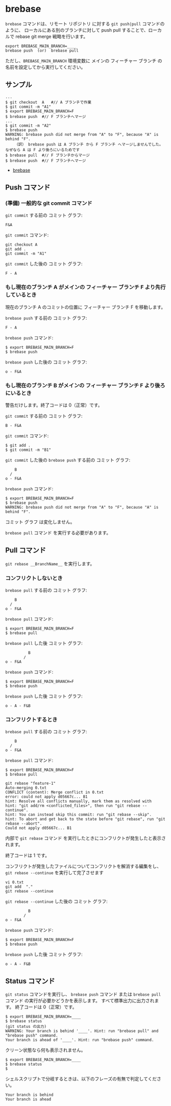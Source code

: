 # brebase

`brebase` コマンドは、リモート リポジトリ に対する `git push|pull` コマンドのように、
ローカルにある別のブランチに対して push pull することで、ローカルで rebase git merge 戦略を行います。

    export BREBASE_MAIN_BRANCH=____
    brebase push  (or)  brebase pull

ただし、`BREBASE_MAIN_BRANCH` 環境変数に メインの フィーチャー ブランチ の名前を設定してから実行してください。

## サンプル

    ...
    $ git checkout  A   #// A ブランチで作業
    $ git commit -m "A1"
    $ export BREBASE_MAIN_BRANCH=F
    $ brebase push  #// F ブランチへマージ
    ...
    $ git commit -m "A2"
    $ brebase push
    WARNING: brebase push did not merge from "A" to "F", because "A" is behind "F".
        （訳） brebase push は A ブランチ から F ブランチ へマージしませんでした。なぜなら A は F より後ろにいるためです
    $ brebase pull  #// F ブランチからマージ
    $ brebase push  #// F ブランチへマージ


<!-- TOC depthFrom:1 -->

- [brebase](#brebase)

<!-- /TOC -->


## Push コマンド


### (準備) 一般的な git commit コマンド

`git commit` する前の コミット グラフ:

    F&A

`git commit` コマンド:

    git checkout A
    git add .
    git commit -m "A1"

`git commit` した後の コミット グラフ:

    F - A


### もし現在のブランチ A がメインの フィーチャー ブランチ F より先行しているとき

現在のブランチ A のコミットの位置に フィーチャー ブランチ F を移動します。

`brebase push` する前の コミット グラフ:

    F - A

`brebase push` コマンド:

    $ export BREBASE_MAIN_BRANCH=F
    $ brebase push

`brebase push` した後の コミット グラフ:

    o - F&A


### もし現在のブランチ B がメインの フィーチャー ブランチ F より後ろにいるとき

警告だけします。終了コードは 0（正常）です。

`git commit` する前の コミット グラフ:

    B - F&A

`git commit` コマンド:

    $ git add .
    $ git commit -m "B1"

`git commit` した後の `brebase push` する前の コミット グラフ:

        B
      /
    o - F&A

`brebase push` コマンド:

    $ export BREBASE_MAIN_BRANCH=F
    $ brebase push
    WARNING: brebase push did not merge from "A" to "F", because "A" is behind "F".

コミット グラフ は変化しません。

`brebase pull` コマンド を実行する必要があります。


## Pull コマンド

`git rebase __BranchName__` を実行します。

### コンフリクトしないとき

`brebase pull` する前の コミット グラフ:

        B
      /
    o - F&A

`brebase pull` コマンド:

    $ export BREBASE_MAIN_BRANCH=F
    $ brebase pull

`brebase pull` した後 コミット グラフ:

              B
            /
    o - F&A

`brebase push` コマンド:

    $ export BREBASE_MAIN_BRANCH=F
    $ brebase push

`brebase push` した後 コミット グラフ:

    o - A - F&B

### コンフリクトするとき

`brebase pull` する前の コミット グラフ:

        B
      /
    o - F&A

`brebase pull` コマンド:

    $ export BREBASE_MAIN_BRANCH=F
    $ brebase pull

    git rebase "feature-1"
    Auto-merging 0.txt
    CONFLICT (content): Merge conflict in 0.txt
    error: could not apply d05667c... B1
    hint: Resolve all conflicts manually, mark them as resolved with
    hint: "git add/rm <conflicted_files>", then run "git rebase --continue".
    hint: You can instead skip this commit: run "git rebase --skip".
    hint: To abort and get back to the state before "git rebase", run "git rebase --abort".
    Could not apply d05667c... B1

内部で `git rebase` コマンド を実行したときにコンフリクトが発生したと表示されます。

終了コードは 1 です。

コンフリクトが発生したファイルについてコンフリクトを解消する編集をし、
`git rebase --continue` を実行して完了させます 

    vi 0.txt
    git add  "."
    git rebase --continue

`git rebase --continue` した後の コミット グラフ:

              B
            /
    o - F&A

`brebase push` コマンド:

    $ export BREBASE_MAIN_BRANCH=F
    $ brebase push

`brebase push` した後 コミット グラフ:

    o - A - F&B

## Status コマンド

`git status` コマンドを実行し、
`brebase push` コマンド または `brebase pull` コマンド の実行が必要かどうかを表示します。
すべて標準出力に出力されます。
終了コードは 0（正常）です。

    $ export BREBASE_MAIN_BRANCH=____
    $ brebase status
    (git status の出力)
    WARNING: Your branch is behind '____'. Hint: run "brebase pull" and "brebase push" command.
    Your branch is ahead of '____'. Hint: run "brebase push" command.

クリーン状態なら何も表示されません。

    $ export BREBASE_MAIN_BRANCH=____
    $ brebase status
    $

シェルスクリプトで分岐するときは、以下のフレーズの有無で判定してください。

    Your branch is behind
    Your branch is ahead
